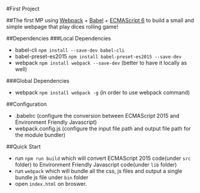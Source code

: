 #First Project

##The first MP using [Webpack](http://webpack.github.io/docs/) + [Babel](https://babeljs.io/) + [ECMAScript 6](http://es6-features.org/) to build a small and simple webpage that play dices rolling game!

##Dependencies
  ###Local Dependencies
   - babel-cli `npm install --save-dev babel-cli`
   - babel-preset-es2015 `npm install babel-preset-es2015 --save-dev`
   - webpack `npm install webpack --save-dev` (better to have it locally as well)

   ###Global Dependencies
   - webpack `npm install webpack -g` (in order to use webpack command)

##Configuration
  - .babelrc (configure the conversion between ECMAScript 2015 and Environment Friendly Javascript)
  - webpack.config.js (configure the input file path and output file path for the module bundler)

##Quick Start
 - run `npm run build` which will convert ECMAScript 2015 code(under `src` folder) to Environment Friendly Javascript code(under `lib` folder)
 - run `webpack` which will bundle all the css, js files and output a single bundle js file under `bin` folder
 - open `index.html` on broswer.

